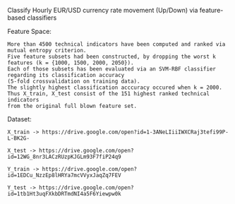 Classify Hourly EUR/USD currency rate movement (Up/Down) via feature-based classifiers

Feature Space:

    More than 4500 technical indicators have been computed and ranked via mutual entropy criterion.
    Five feature subsets had been constructed, by dropping the worst k features (k = {1000, 1500, 2000, 2050}).  
    Each of those subsets has been evaluated via an SVM-RBF classifier regarding its classification accuracy
    (5-fold crossvalidation on training data).
    The slightly highest classification acccuracy occured when k = 2000.
    Thus X_train, X_test consist of the 151 highest ranked technical indicators 
    from the original full blown feature set.



Dataset:
    
    X_train -> https://drive.google.com/open?id=1-3ANeLIiiIWXCRaj3tefi99P-L-BK2G-
    
    X_test -> https://drive.google.com/open?id=12WG_8nr3LACzRUzpKJGLm93F7fiP24q9
    
    Y_train -> https://drive.google.com/open?id=1EDCu_NzzEp8lHRYa7mcVVyxJaqZq7FEV
    
    Y_test -> https://drive.google.com/open?id=1tb1Ht3uqFXkbDRTmdNI4a5F6Yiewpw0k
